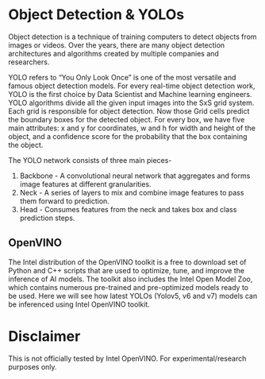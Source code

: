 # Object Detection & YOLOs
Object detection is a technique of training computers to detect objects from images or videos. Over the years, there are many object detection architectures and algorithms created by multiple companies and researchers.

YOLO refers to “You Only Look Once” is one of the most versatile and famous object detection models. For every real-time object detection work, YOLO is the first choice by Data Scientist and Machine learning engineers. YOLO algorithms divide all the given input images into the SxS grid system. Each grid is responsible for object detection. Now those Grid cells predict the boundary boxes for the detected object. For every box, we have five main attributes: x and y for coordinates, w and h for width and height of the object, and a confidence score for the probability that the box containing the object.

The YOLO network consists of three main pieces-
1. Backbone - A convolutional neural network that aggregates and forms image features at different granularities.
2. Neck - A series of layers to mix and combine image features to pass them forward to prediction.
3. Head - Consumes features from the neck and takes box and class prediction steps.

## OpenVINO
The Intel distribution of the OpenVINO toolkit is a free to download set of Python and C++ scripts that are used to optimize, tune, and improve the inference of AI models. The toolkit also includes the Intel Open Model Zoo, which contains numerous pre-trained and pre-optimized models ready to be used. Here we will see how latest YOLOs (Yolov5, v6 and v7) models can be inferenced using Intel OpenVINO toolkit.

# Disclaimer
This is not officially tested by Intel OpenVINO. For experimental/research purposes only.
